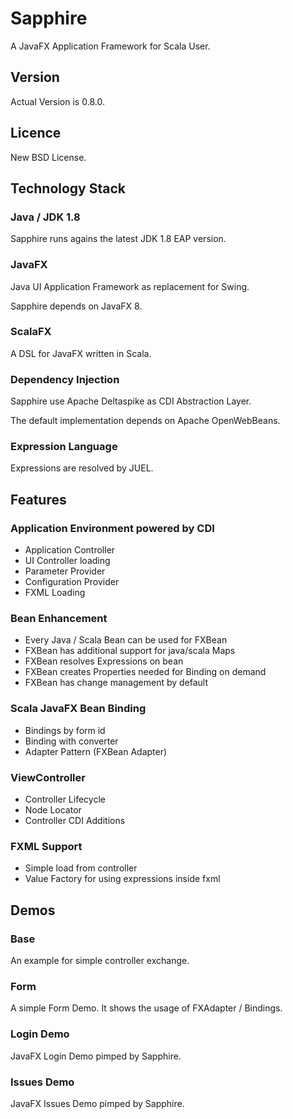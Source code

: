 # Sapphire

A JavaFX Application Framework for Scala User.

## Version

Actual Version is 0.8.0.

## Licence

New BSD License.

## Technology Stack

### Java / JDK 1.8

Sapphire runs agains the latest JDK 1.8 EAP version.

### JavaFX

Java UI Application Framework as replacement for Swing.

Sapphire depends on JavaFX 8.

### ScalaFX

A DSL for JavaFX written in Scala.

### Dependency Injection

Sapphire use Apache Deltaspike as CDI Abstraction Layer.

The default implementation depends on Apache OpenWebBeans.

### Expression Language

Expressions are resolved by JUEL.

## Features

### Application Environment powered by CDI

- Application Controller
- UI Controller loading
- Parameter Provider
- Configuration Provider
- FXML Loading

### Bean Enhancement

- Every Java / Scala Bean can be used for FXBean
- FXBean has additional support for java/scala Maps
- FXBean resolves Expressions on bean
- FXBean creates Properties needed for Binding on demand
- FXBean has change management by default

### Scala JavaFX Bean Binding

- Bindings by form id
- Binding with converter
- Adapter Pattern (FXBean Adapter)

### ViewController

- Controller Lifecycle
- Node Locator
- Controller CDI Additions

### FXML Support

- Simple load from controller
- Value Factory for using expressions inside fxml


## Demos

### Base

An example for simple controller exchange.

### Form

A simple Form Demo. It shows the usage of FXAdapter / Bindings.

### Login Demo

JavaFX Login Demo pimped by Sapphire.

### Issues Demo

JavaFX Issues Demo pimped by Sapphire.

